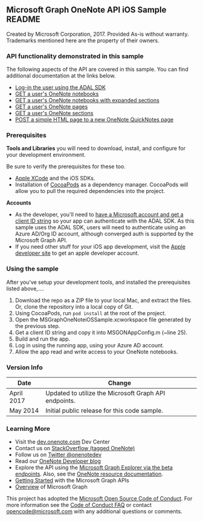 Microsoft Graph OneNote API iOS Sample README
---------------------------------------------

Created by Microsoft Corporation, 2017. Provided As-is without warranty. Trademarks mentioned here are the property of their owners.

### API functionality demonstrated in this sample

The following aspects of the API are covered in this sample. You can find additional documentation at the links below.

-	[Log-in the user using the ADAL SDK](https://github.com/AzureAD/azure-activedirectory-library-for-objc)
-	[GET a user's OneNote notebooks](https://developer.microsoft.com/en-us/graph/docs/api-reference/beta/api/notebook_get)
-	[GET a user's OneNote notebooks with expanded sections](https://msdn.microsoft.com/en-us/library/azure/ad/graph/howto/azure-ad-graph-api-supported-queries-filters-and-paging-options?f=255&MSPPError=-2147217396#expand)
-	[GET a user's OneNote pages](https://developer.microsoft.com/en-us/graph/docs/api-reference/beta/api/page_get)
-	[GET a user's OneNote sections](https://developer.microsoft.com/en-us/graph/docs/api-reference/beta/api/section_get)
-	[POST a simple HTML page to a new OneNote QuickNotes page](https://developer.microsoft.com/en-us/graph/docs/api-reference/beta/api/section_post_pages)

### Prerequisites

**Tools and Libraries** you will need to download, install, and configure for your development environment.

Be sure to verify the prerequisites for these too.

-	[Apple XCode](https://developer.apple.com/xcode/) and the iOS SDKs.
-	Installation of [CocoaPods](https://guides.cocoapods.org/using/getting-started.html) as a dependency manager. CocoaPods will allow you to pull the required dependencies into the project.

**Accounts**

-	As the developer, you'll need to [have a Microsoft account and get a client ID string](https://docs.microsoft.com/en-us/azure/active-directory/develop/active-directory-v2-app-registration#build-a-quick-start-app) so your app can authenticate with the ADAL SDK. As this sample uses the ADAL SDK, users will need to authenticate using an Azure AD/Org ID account, although converged auth is supported by the Microsoft Graph API.
-	If you need other stuff for your iOS app development, visit the [Apple developer site](http://developer.apple.com/) to get an apple developer account.

### Using the sample

After you've setup your development tools, and installed the prerequisites listed above,....

1.	Download the repo as a ZIP file to your local Mac, and extract the files. Or, clone the repository into a local copy of Git.
2.	Using CocoaPods, run `pod install` at the root of the project.
3.	Open the MSGraphOneNoteiOSSample.xcworkspace file generated by the previous step.
4.	Get a client ID string and copy it into MSGONAppConfig.m (~line 25).
5.	Build and run the app.
6.	Log in using the running app, using your Azure AD account.
7.	Allow the app read and write access to your OneNote notebooks.

### Version Info

| Date       | Change                                                |
|------------|-------------------------------------------------------|
| April 2017 | Updated to utilize the Microsoft Graph API endpoints. |
| May 2014   | Initial public release for this code sample.          |

### Learning More

-	Visit the [dev.onenote.com](http://dev.onenote.com) Dev Center
-	Contact us on [StackOverflow (tagged OneNote)](http://go.microsoft.com/fwlink/?LinkID=390182)
-	Follow us on [Twitter @onenotedev](http://www.twitter.com/onenotedev)
-	Read our [OneNote Developer blog](http://go.microsoft.com/fwlink/?LinkID=390183)
-	Explore the API using the [Microsoft Graph Explorer via the beta endpoints](https://developer.microsoft.com/en-us/graph/graph-explorer). Also, see the [OneNote resource documentation](https://developer.microsoft.com/en-us/graph/docs/api-reference/beta/resources/notes).
-	[Getting Started](https://developer.microsoft.com/en-us/graph/docs/get-started/get-started) with the Microsoft Graph APIs
-	[Overview](https://developer.microsoft.com/en-us/graph/docs/overview/overview) of Microsoft Graph

This project has adopted the [Microsoft Open Source Code of Conduct](https://opensource.microsoft.com/codeofconduct/). For more information see the [Code of Conduct FAQ](https://opensource.microsoft.com/codeofconduct/faq/) or contact [opencode@microsoft.com](mailto:opencode@microsoft.com) with any additional questions or comments.
